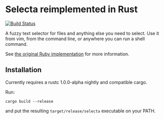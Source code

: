 # Selecta reimplemented in Rust

[![Build Status](https://travis-ci.org/felipesere/selecta.svg?branch=master)](https://travis-ci.org/felipesere/selecta)

A fuzzy text selector for files and anything else you need to select. Use it from vim, from the command line, or anywhere you can run a shell command.

See [the original Ruby implementation](https://github.com/garybernhardt/selecta) for more information.

## Installation

Currently requires a rustc 1.0.0-alpha nightly and compatible cargo.

Run:

```
cargo build --release
```

and put the resulting `target/release/selecta` executable on your PATH.
